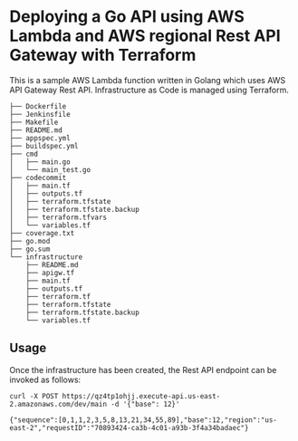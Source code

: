 # Deploying a Go API using AWS Lambda and AWS regional Rest API Gateway with Terraform

This is a sample AWS Lambda function written in Golang which uses AWS API Gateway Rest API. Infrastructure as Code is managed using Terraform.

```
├── Dockerfile
├── Jenkinsfile
├── Makefile
├── README.md
├── appspec.yml
├── buildspec.yml
├── cmd
│   ├── main.go
│   └── main_test.go
├── codecommit
│   ├── main.tf
│   ├── outputs.tf
│   ├── terraform.tfstate
│   ├── terraform.tfstate.backup
│   ├── terraform.tfvars
│   └── variables.tf
├── coverage.txt
├── go.mod
├── go.sum
└── infrastructure
    ├── README.md
    ├── apigw.tf
    ├── main.tf
    ├── outputs.tf
    ├── terraform.tf
    ├── terraform.tfstate
    ├── terraform.tfstate.backup
    └── variables.tf

```

## Usage
Once the infrastructure has been created, the Rest API endpoint can be invoked as follows:
```
curl -X POST https://qz4tp1ohjj.execute-api.us-east-2.amazonaws.com/dev/main -d '{"base": 12}'

{"sequence":[0,1,1,2,3,5,8,13,21,34,55,89],"base":12,"region":"us-east-2","requestID":"70893424-ca3b-4c01-a93b-3f4a34badaec"}

```